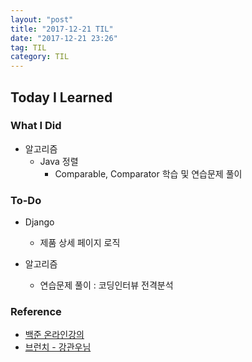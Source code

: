 ```yaml
---
layout: "post"
title: "2017-12-21 TIL"
date: "2017-12-21 23:26"
tag: TIL
category: TIL
---
```


## Today I Learned

### What I Did
* 알고리즘
  - Java 정렬
    - Comparable, Comparator 학습 및 연습문제 풀이


### To-Do
* Django
  - 제품 상세 페이지 로직

* 알고리즘
  - 연습문제 풀이 : 코딩인터뷰 전격분석

### Reference
* [백준 온라인강의](https://code.plus/lecture/9)
* [브런치 - 강관우님](https://brunch.co.kr/@kd4/7)
